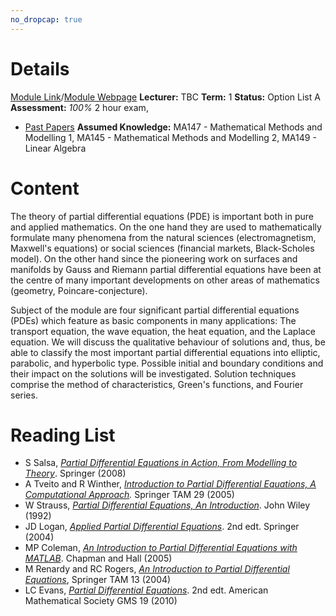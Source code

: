 ```yaml
---
no_dropcap: true
---
```

# Details
[Module Link](https://courses.warwick.ac.uk/modules/2024/MA250-10)/[Module Webpage](https://warwick.ac.uk/fac/sci/maths/currentstudents/ughandbook/year2/ma250/)
**Lecturer:** TBC
**Term:** 1
**Status:** Option List A
**Assessment:** *100%* 2 hour exam, 
- [Past Papers](https://warwick.ac.uk/exampapers?q=MA250)
**Assumed Knowledge:** MA147 - Mathematical Methods and Modelling 1, MA145 - Mathematical Methods and Modelling 2, MA149 - Linear Algebra
# Content 
The theory of partial differential equations (PDE) is important both in pure and applied mathematics. On the one hand they are used to mathematically formulate many phenomena from the natural sciences (electromagnetism, Maxwell's equations) or social sciences (financial markets, Black-Scholes model). On the other hand since the pioneering work on surfaces and manifolds by Gauss and Riemann partial differential equations have been at the centre of many important developments on other areas of mathematics (geometry, Poincare-conjecture).

Subject of the module are four significant partial differential equations (PDEs) which feature as basic components in many applications: The transport equation, the wave equation, the heat equation, and the Laplace equation. We will discuss the qualitative behaviour of solutions and, thus, be able to classify the most important partial differential equations into elliptic, parabolic, and hyperbolic type. Possible initial and boundary conditions and their impact on the solutions will be investigated. Solution techniques comprise the method of characteristics, Green's functions, and Fourier series.
# Reading List
- S Salsa, [_Partial Differential Equations in Action, From Modelling to Theory_](http://webcat.warwick.ac.uk/search~S1/?searchtype=t&searcharg=Partial+differential+equations+in+action%2C+from+modelling+to+theory&searchscope=1&sortdropdown=-&SORT=D&extended=0&SUBMIT=Search&searchlimits=&searchorigarg=tNonlinear+Systems). Springer (2008)
- A Tveito and R Winther, _[Introduction to Partial Differential Equations, A Computational Approach](http://webcat.warwick.ac.uk/search~S1/?searchtype=t&searcharg=Introduction+to+partial+differential+equations%2C+a+computational+approach&searchscope=1&sortdropdown=-&SORT=D&extended=0&SUBMIT=Search&searchlimits=&searchorigarg=tPartial+differential+equations+in+action%2C+from+modelling+to+theory)._ Springer TAM 29 (2005)
- W Strauss, _[Partial Differential Equations, An Introduction](https://warwick.ac.uk/fac/sci/maths/currentstudents/ughandbook/content/ma250/Partial%20differential%20equations,%20an%20introduction)_. John Wiley (1992)
- JD Logan, _[Applied Partial Differential Equations](http://webcat.warwick.ac.uk/search/Y?searchtype=X&SORT=D&searcharg=Applied+partial+differential+equations+logan&searchscope=1)_. 2nd edt. Springer (2004)
- MP Coleman, _[An Introduction to Partial Differential Equations with MATLAB](http://webcat.warwick.ac.uk/record=b1777015~S1)_. Chapman and Hall (2005)
- M Renardy and RC Rogers, _[An Introduction to Partial Differential Equations](http://webcat.warwick.ac.uk/search/Y?searchtype=X&SORT=D&searcharg=Renardy+introduction+to+partial+differential+equations&searchscope=1)_, Springer TAM 13 (2004)
- LC Evans, _[Partial Differential Equations](http://webcat.warwick.ac.uk/search/Y?searchtype=X&SORT=D&searcharg=Partial+differential+equations+lawrence+evans&searchscope=1)_. 2nd edt. American Mathematical Society GMS 19 (2010)

